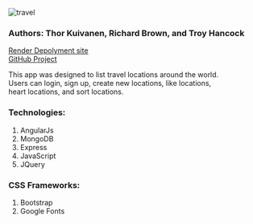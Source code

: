 
![travel](https://user-images.githubusercontent.com/53094729/233706877-9c877073-462f-4e53-8e8c-764e21f8db88.gif)

### Authors: Thor Kuivanen, Richard Brown, and Troy Hancock

<a href="https://locations-29of.onrender.com/">Render Depolyment site</a><br>
<a href="https://github.com/yortortle/FavoriteLocationsApp">GitHub Project</a>

<p>
	This app was designed to list travel locations around the world.<br>
	Users can login, sign up, create new locations, like locations,<br>
	heart locations, and sort locations.
</p>

### Technologies:

1. AngularJs
2. MongoDB
3. Express
4. JavaScript
5. JQuery

### CSS Frameworks:

1. Bootstrap
2. Google Fonts
